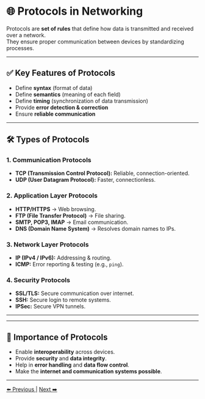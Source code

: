 # 🌐 Protocols in Networking  

Protocols are **set of rules** that define how data is transmitted and received over a network.  
They ensure proper communication between devices by standardizing processes.  

---

## ✅ Key Features of Protocols
- Define **syntax** (format of data)  
- Define **semantics** (meaning of each field)  
- Define **timing** (synchronization of data transmission)  
- Provide **error detection & correction**  
- Ensure **reliable communication**  

---

## 🛠 Types of Protocols  

### 1. **Communication Protocols**
- **TCP (Transmission Control Protocol):** Reliable, connection-oriented.  
- **UDP (User Datagram Protocol):** Faster, connectionless.  

### 2. **Application Layer Protocols**
- **HTTP/HTTPS** → Web browsing.  
- **FTP (File Transfer Protocol)** → File sharing.  
- **SMTP, POP3, IMAP** → Email communication.  
- **DNS (Domain Name System)** → Resolves domain names to IPs.  

### 3. **Network Layer Protocols**
- **IP (IPv4 / IPv6):** Addressing & routing.  
- **ICMP:** Error reporting & testing (e.g., `ping`).  

### 4. **Security Protocols**
- **SSL/TLS:** Secure communication over internet.  
- **SSH:** Secure login to remote systems.  
- **IPSec:** Secure VPN tunnels.  

---

---

## 🔑 Importance of Protocols
- Enable **interoperability** across devices.  
- Provide **security** and **data integrity**.  
- Help in **error handling** and **data flow control**.  
- Make the **internet and communication systems possible**.  

---


[⬅️ Previous ](02_Client-Server.md) | [Next ➡️ ](04_IP_Address.md)
